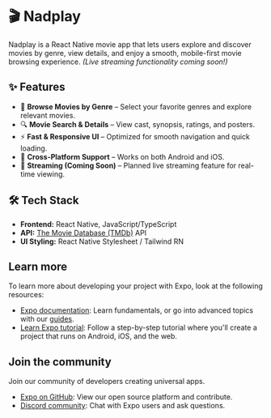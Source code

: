 # 🎬 Nadplay

Nadplay is a React Native movie app that lets users explore and discover movies by genre, view details, and enjoy a smooth, mobile-first movie browsing experience. *(Live streaming functionality coming soon!)*

## ✨ Features
- 📌 **Browse Movies by Genre** – Select your favorite genres and explore relevant movies.
- 🔍 **Movie Search & Details** – View cast, synopsis, ratings, and posters.
- ⚡ **Fast & Responsive UI** – Optimized for smooth navigation and quick loading.
- 📱 **Cross-Platform Support** – Works on both Android and iOS.
- 🚀 **Streaming (Coming Soon)** – Planned live streaming feature for real-time viewing.

## 🛠️ Tech Stack
- **Frontend:** React Native, JavaScript/TypeScript
- **API:** [The Movie Database (TMDb)](https://www.themoviedb.org/) API
- **UI Styling:** React Native Stylesheet / Tailwind RN


## Learn more

To learn more about developing your project with Expo, look at the following resources:

- [Expo documentation](https://docs.expo.dev/): Learn fundamentals, or go into advanced topics with our [guides](https://docs.expo.dev/guides).
- [Learn Expo tutorial](https://docs.expo.dev/tutorial/introduction/): Follow a step-by-step tutorial where you'll create a project that runs on Android, iOS, and the web.

## Join the community

Join our community of developers creating universal apps.

- [Expo on GitHub](https://github.com/expo/expo): View our open source platform and contribute.
- [Discord community](https://chat.expo.dev): Chat with Expo users and ask questions.
